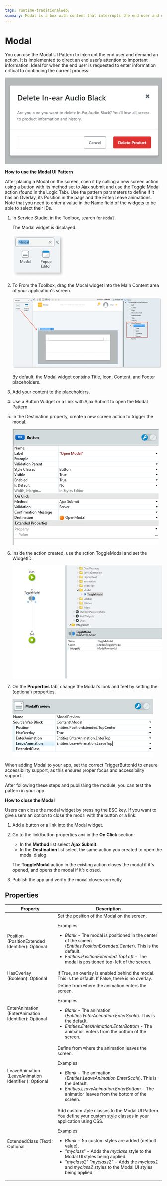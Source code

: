 ```yaml
---
tags: runtime-traditionalweb; 
summary: Modal is a box with content that interrupts the end user and demands an action.
---
```


# Modal

You can use the Modal UI Pattern to interrupt the end user and demand an action. It is implemented to direct an end user’s attention to important information. Ideal for when the end user is requested to enter information critical to continuing the current process.

 ![](<images/modal-1.png>)

**How to use the Modal UI Pattern**

After placing a Modal on the screen, open it by calling a new screen action using a button with its method set to Ajax submit and use the Toggle Modal action (found in the Logic Tab). Use the pattern parameters to define if it has an Overlay, its Position in the page and the Enter/Leave animations. Note that you need to enter a value in the Name field of the widgets to be able to select their IDs.

1. In Service Studio, in the Toolbox, search for `Modal`.
  
     The Modal widget is displayed.

    ![](<images/modal-5-ss.png>)

1. To From the Toolbox, drag the Modal widget into the Main Content area of your application's screen. 

   ![](<images/modal-6-ss.png>)

    By default, the Modal widget contains Title, Icon, Content, and Footer placeholders.

1. Add your content to the placeholders.
1. Use a Button Widget or a Link with Ajax Submit to open the Modal Pattern.
1. In the Destination property, create a new screen action to trigger the modal.

    ![](<images/modal-2-ss.png>)

1. Inside the action created, use the action ToggleModal and set the WidgetID.

    ![](<images/modal-3-ss.png>)

1. On the **Properties** tab, change the Modal's look and feel by setting the (optional) properties.

    ![](<images/modal-4-ss.png>)
   
When adding Modal to your app, set the correct TriggerButtonId to ensure accessibility support, as this ensures proper focus and accessibility support.

After following these steps and publishing the module, you can test the pattern in your app.
    
**How to close the Modal**

Users can close the modal widget by pressing the ESC key. If you want to give users an option to close the modal with the button or a link:

1. Add a button or a link into the Modal widget.
1. Go to the link/button properties and in the **On Click** section:
    
    * In the **Method** list select **Ajax Submit**.
    * In the **Destination** list select the same action you created to open the modal dialog.
    
    The **ToggleModal** action in the existing action closes the modal if it's opened, and opens the modal if it's closed.
 
 1. Publish the app and verify the modal closes correctly.

## Properties

| **Property** |  **Description** |  
|---|---|
| Position (PositionExtended Identifier): Optional| Set the position of the Modal on the screen. <p>Examples</p><ul><li>_Blank_ - The modal is positioned in the center of the screen (_Entities.PositionExtended.Center_). This is the default.</li><li>_Entities.PositionExtended.TopLeft_ - The modal is positioned top-left of the screen.</li></ul>| 
| HasOverlay (Boolean): Optional | If True, an overlay is enabled behind the modal. This is the default. If False, there is no overlay. | 
| EnterAnimation (EnterAnimation Identifier): Optional | Define from where the animation enters the screen. <p>Examples</p><ul><li>_Blank_ - The animation (_Entities.EnterAnimation.EnterScale_). This is the default.</li><li>_Entities.EnterAnimation.EnterBottom_ - The animation enters from the bottom of the screen.</li></ul> |  
| LeaveAnimation (LeaveAnimation Identifier ): Optional | Define from where the animation leaves the screen. <p>Examples</p><ul><li>_Blank_ - The animation (_Entities.LeaveAnimation.EnterScale_). This is the default.</li><li>_Entities.LeaveAnimation.EnterBottom_ - The animation leaves from the bottom of the screen.</li></ul>|
| ExtendedClass (Text): Optional |  Add custom style classes to the Modal UI Pattern. You define your [custom style classes](../../../../../develop/ui/look-feel/css.md) in your application using CSS. <p>Examples <ul><li>_Blank_ - No custom styles are added (default value).</li><li>_"myclass"_ - Adds the _myclass_ style to the Modal UI styles being applied.</li><li>_"myclass1" "myclass2"_ - Adds the _myclass1_ and _myclass2_ styles to the Modal UI styles being applied.</li></ul></p> |
